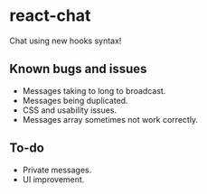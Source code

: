 # react-chat
Chat using new hooks syntax!

## Known bugs and issues
* Messages taking to long to broadcast.
* Messages being duplicated.
* CSS and usability issues.
* Messages array sometimes not work correctly.

## To-do
* Private messages.
* UI improvement.

